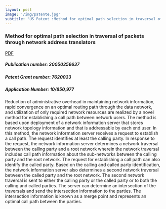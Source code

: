 ```yaml
---
layout: post
image: '/img/patente.jpg'
subtitle: "US Patent :Method for optimal path selection in traversal of packets through network address translators"
---
```


### Method for optimal path selection in traversal of packets through network address translators

[PDF](https://github.com/Pyligent/patent/blob/master/US20050259637A1.pdf)

##### Publication number: 20050259637
##### Patent Grant number: 7620033
##### Application Number: 10/850,977

Reduction of administrative overhead in maintaining network information, rapid convergence on an optimal routing path through the data network, and utilization of only required network resources are realized by a novel method for establishing a call path between network users. The method is based upon deployment of a network information server that stores network topology information and that is addressable by each end user. In this method, the network information server receives a request to establish a call path. The request identifies at least the calling party. In response to the request, the network information server determines a network traversal between the calling party and a root network wherein the network traversal includes call path information about the sub-networks between the calling party and the root network. The request for establishing a call path can also identify the called party. Based on the calling and called party identification, the network information server also determines a second network traversal between the called party and the root network. The second network traversal is sent to either the calling party or the called party or to both the calling and called parties. The server can determine an intersection of the traversals and send the intersection information to the parties. The intersection information is known as a merge point and represents an optimal call path between the parties.


